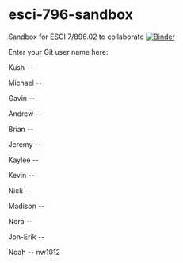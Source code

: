 # esci-796-sandbox
Sandbox for ESCI 7/896.02 to collaborate
[![Binder](https://mybinder.org/badge_logo.svg)](https://mybinder.org/v2/gh/alightbody/example-binder/HEAD)

Enter your Git user name here:

Kush -- 

Michael -- 

Gavin -- 

Andrew --

Brian -- 

Jeremy -- 

Kaylee -- 

Kevin -- 

Nick --

Madison --

Nora --

Jon-Erik --

Noah -- nw1012
